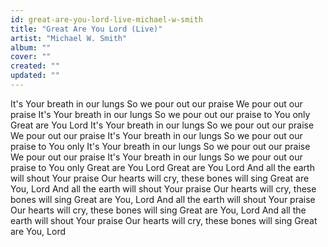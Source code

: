 ```yaml
---
id: great-are-you-lord-live-michael-w-smith
title: "Great Are You Lord (Live)"
artist: "Michael W. Smith"
album: ""
cover: ""
created: ""
updated: ""
---
```


It's Your breath in our lungs
So we pour out our praise
We pour out our praise
It's Your breath in our lungs
So we pour out our praise to You only
Great are You Lord
It's Your breath in our lungs
So we pour out our praise
We pour out our praise
It's Your breath in our lungs
So we pour out our praise to You only
It's Your breath in our lungs
So we pour out our praise
We pour out our praise
It's Your breath in our lungs
So we pour out our praise to You only
Great are You Lord
Great are You Lord
And all the earth will shout Your praise
Our hearts will cry, these bones will sing
Great are You, Lord
And all the earth will shout Your praise
Our hearts will cry, these bones will sing
Great are You, Lord
And all the earth will shout Your praise
Our hearts will cry, these bones will sing
Great are You, Lord
And all the earth will shout Your praise
Our hearts will cry, these bones will sing
Great are You, Lord